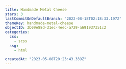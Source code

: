 ```yaml
---
title: Handmade Metal Cheese
stars: 3
lastCommitOnDefaultBranch: "2022-08-18T02:18:33.197Z"
themeKey: handmade-metal-cheese
objectID: 3b09e88d-31ec-4eec-a729-a691937351c2
categories:
  css:
    - scss
  ssg:
    - html

createdAt: "2023-05-08T20:23:43.339Z"
---
```

